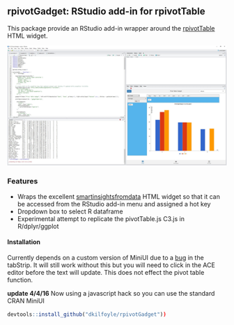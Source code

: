 ## rpivotGadget:  RStudio add-in for rpivotTable

This package provide an RStudio add-in wrapper around the [rpivotTable](https://github.com/smartinsightsfromdata/rpivotTable) HTML widget.

![Screenshot](Screenshot.JPG)

### Features

- Wraps the excellent [smartinsightsfromdata](https://github.com/smartinsightsfromdata) HTML widget so that it can be accessed from the RStudio add-in menu and assigned a hot key
- Dropdown box to select R dataframe
- Experimental attempt to replicate the pivotTable.js C3.js in R/dplyr/ggplot

#### Installation

Currently depends on a custom version of MiniUI due to a [bug](https://github.com/rstudio/miniUI/issues/5) in the tabStrip. It will still work without this but you will need to click in the ACE editor before the text will update. This does not effect the pivot table function. 

**update 4/4/16** Now using a javascript hack so you can use the standard CRAN MiniUI

```R
devtools::install_github("dkilfoyle/rpivotGadget"))
```
